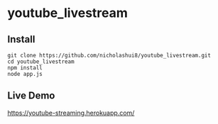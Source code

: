 # youtube_livestream

## Install
```code
git clone https://github.com/nicholashui8/youtube_livestream.git
cd youtube_livestream
npm install
node app.js
```

## Live Demo
https://youtube-streaming.herokuapp.com/
